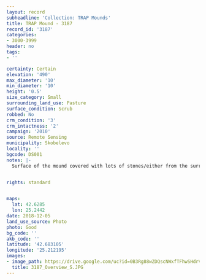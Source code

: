 ```yaml
---
layout: record
subheadline: 'Collection: TRAP Mounds'
title: TRAP Mound - 3187
record_id: '3187'
categories:
- 3000-3999
header: no
tags:
- ''

certainty: Certain
elevation: '490'
max_diameter: '10'
min_diameter: '10'
height: '0.5'
size_category: Small
surrounding_land_use: Pasture
surface_condition: Scrub
robbed: No
crm_condition: '3'
crm_intactness: '2'
campaign: '2010'
source: Remote Sensing
municipality: Skobelevo
locality: ''
bgcode: DS001
notes: |-
  Surface of the mound covered with lots of stones/either from the surrounding pasture or from the mound.


rights: standard


maps:
  lat: 42.6285
  lon: 25.2442
date: 2018-12-05
land_use_source: Photo
photo: Good
bg_code: ''
akb_code: ''
latitude: '42.683105'
longitude: '25.212195'
images:
- image_path: https://drive.google.com/uc?id=0B3Rg88wZDQscNWxfTFhwSHdrVlE
  title: 3187_Overview_S.JPG
---
```

